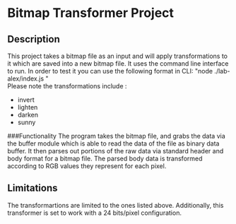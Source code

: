 # Bitmap Transformer Project

## Description
This project takes a bitmap file as an input and will apply transformations to it which are saved into a new bitmap file. It uses the command line interface to run.  In order to test it you can use the following format in CLI: "node ./lab-alex/index.js <file-path> <transformed file-path> <transformation name>"  
  Please note the transformations include :
  - invert
  - lighten
  - darken
  - sunny

###Functionality
The program takes the bitmap file, and grabs the data via the buffer module which is able to read the data of the file as binary data buffer.  It then parses out portions of the raw data via standard header and body format for a bitmap file.  The parsed body data is transformed according to RGB values they represent for each pixel.

## Limitations
The transformartions are limited to the ones listed above.  Additionally, this transformer is set to work with a 24 bits/pixel configuration.